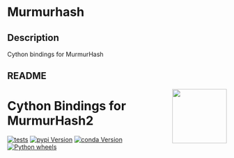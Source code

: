 # Murmurhash

## Description

Cython bindings for MurmurHash

## README

<a href="https://explosion.ai"><img src="https://explosion.ai/assets/img/logo.svg" width="125" height="125" align="right" /></a>

# Cython Bindings for MurmurHash2

[![tests](https://github.com/explosion/murmurhash/actions/workflows/tests.yml/badge.svg)](https://github.com/explosion/murmurhash/actions/workflows/tests.yml)
[![pypi Version](https://img.shields.io/pypi/v/murmurhash.svg?style=flat-square&logo=pypi&logoColor=white)](https://pypi.python.org/pypi/murmurhash)
[![conda Version](https://img.shields.io/conda/vn/conda-forge/murmurhash.svg?style=flat-square&logo=conda-forge&logoColor=white)](https://anaconda.org/conda-forge/murmurhash)
[![Python wheels](https://img.shields.io/badge/wheels-%E2%9C%93-4c1.svg?longCache=true&style=flat-square&logo=python&logoColor=white)](https://github.com/explosion/wheelwright/releases)
